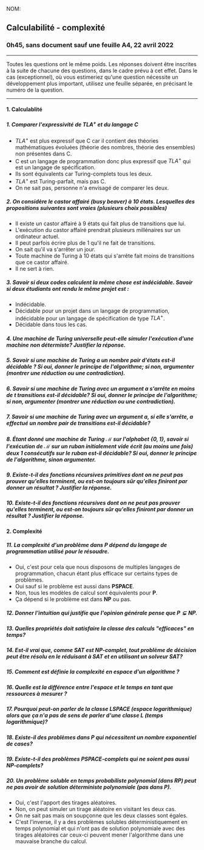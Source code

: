 NOM:

## Calculabilité - complexité

### 0h45, sans document sauf une feuille A4, 22 avril 2022

---

Toutes les questions ont le même poids. Les réponses doivent être inscrites à la suite de chacune des questions, dans le cadre prévu à cet effet. Dans le cas (exceptionnel), où vous estimeriez qu'une question nécessite un développement plus important, utilisez une feuille séparée, en précisant le numéro de la question.

----

#### 1. Calculablité

##### 1. Comparer l'expressivité de $TLA^+$ et du langage C

- $TLA^+$ est plus expressif que C car il contient des théories mathématiques évoluées (théorie des nombres, théorie des ensembles) non présentes dans C.
- C est un langage de programmation donc plus expressif que $TLA^+$ qui est un langage de spécification.
- Ils sont équivalents car Turing-complets tous les deux.
- $TLA^+$ est Turing-parfait, mais pas C.
- On ne sait pas, personne n'a envisagé de comparer les deux.



##### 2. On considère le castor affairé (*busy beaver*) à 10 états. Lesquelles des propositions suivantes sont vraies (plusieurs choix possibles)

- Il existe un castor affairé à 9 états qui fait plus de transitions que lui.
- L'exécution du castor affairé prendrait plusieurs millénaires sur un ordinateur actuel.
- Il peut parfois écrire plus de 1 qu'il ne fait de transitions.
- On sait qu'il va s'arrêter un jour.
- Toute machine de Turing à 10 états qui s'arrête fait moins de transitions que ce castor affairé.
- Il ne sert à rien.



##### 3. Savoir si deux codes calculent la même chose est indécidable. Savoir si deux étudiants ont rendu le même projet est :

- Indécidable.
- Décidable pour un projet dans un langage de programmation, indécidable pour un langage de spécification de type $TLA^+$.
- Décidable dans tous les cas.



##### 4. Une machine de Turing universelle peut-elle simuler l'exécution d'une machine non détermiste? Justifier la réponse.



##### 5. Savoir si une machine de Turing a un nombre pair d'états est-il décidable ? Si oui, donner le principe de l'algorithme; si non, argumenter (montrer une réduction ou une contradiction).



##### 6. Savoir si une machine de Turing avec un argument a s'arrête en moins de $t$ transitions est-il décidable? Si oui, donner le principe de l'algorithme; si non, argumenter (montrer une réduction ou une contradiction).



##### 7. Savoir si une machine de Turing avec un argument $a$, si elle s'arrête, a effectué un nombre pair de transitions est-il décidable?



##### 8. Étant donné une machine de Turing $\mathcal{M}$ sur l'alphabet $\{0,1\}$, savoir si l'exécution de $\mathcal{M}$ sur un ruban initialement vide écrit (au moins une fois) deux 1 consécutifs sur le ruban est-il décidable? Si oui, donner le principe de l'algorithme, sinon argumenter.





##### 9. Existe-t-il des fonctions récursives primitives dont on ne peut pas prouver qu'elles terminent, ou est-on toujours sûr qu'elles finiront par donner un résultat ? Justifier la réponse.





##### 10. Existe-t-il des fonctions récursives dont on ne peut pas prouver qu'elles terminent, ou est-on toujours sûr qu'elles finiront par donner un résultat ? Justifier la réponse.





#### 2. Complexité

##### 11. La complexité d'un problème dans $P$ dépend du langage de programmation utilisé pour le résoudre.

- Oui, c'est pour cela que nous disposons de multiples langages de programmation, chacun étant plus efficace sur certains types de problèmes.
- Oui sauf si le problème est aussi dans $\mathbf{PSPACE}$.
- Non, tous les modèles de calcul sont équivalents pour $\mathbf{P}$.
- Ça dépend si le problème est dans $\mathbf{NP}$ ou pas.



##### 12. Donner l'intuition qui justifie que l'opinion générale pense que $P \subsetneq NP$.



##### 13. Quelles propriétés doit satisfaire la classe des calculs "efficaces" en temps?



##### 14. Est-il vrai que, comme SAT est $NP$-complet, tout problème de décision peut être résolu en le réduisant à SAT et en utilisant un solveur SAT?



##### 15. Comment est définie la complexité en espace d'un algorithme ?



##### 16. Quelle est la différence entre l'espace et le temps en tant que ressources à mesurer ?



##### 17. Pourquoi peut-on parler de la classe $LSPACE$ (espace logarithmique) alors que ça n'a pas de sens de parler d'une classe $L$ (temps logarithmique)?



##### 18. Existe-il des problèmes dans $P$ qui nécessitent un nombre exponentiel de cases?



##### 19. Existe-t-il des problèmes $PSPACE$-complets qui ne soient pas aussi $NP$-complets?



##### 20. Un problème soluble en temps probabiliste polynomial (dans $RP$) peut ne pas avoir de solution déterministe polynomiale (pas dans $P$).

- Oui, c'est l'apport des tirages aléatoires.
- Non, on peut simuler un tirage aléatoire en visitant les deux cas.
- On ne sait pas mais on soupçonne que les deux classes sont égales.
- C'est l'inverse, il y a des problèmes solubles déterministiquement en temps polynomial et qui n'ont pas de solution polynomiale avec des tirages aléatoires car ceux-ci peuvent mener l'algorithme dans une mauvaise branche du calcul.